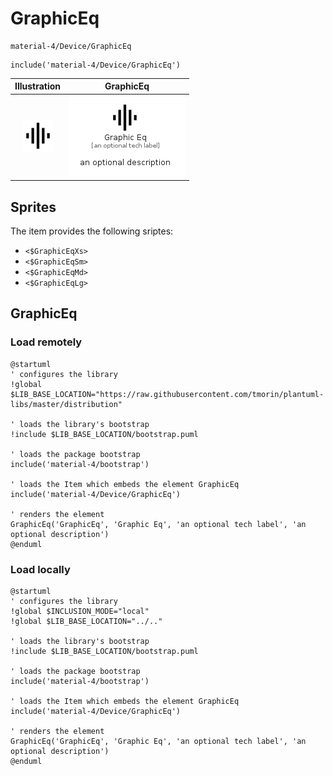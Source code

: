 # GraphicEq


```text
material-4/Device/GraphicEq
```

```text
include('material-4/Device/GraphicEq')
```



| Illustration | GraphicEq |
| :---: | :---: |
| ![illustration for Illustration](../../material-4/Device/GraphicEq.png) | ![illustration for GraphicEq](../../material-4/Device/GraphicEq.Local.png) |



## Sprites
The item provides the following sriptes:

- `<$GraphicEqXs>`
- `<$GraphicEqSm>`
- `<$GraphicEqMd>`
- `<$GraphicEqLg>`





## GraphicEq

### Load remotely
```plantuml
@startuml
' configures the library
!global $LIB_BASE_LOCATION="https://raw.githubusercontent.com/tmorin/plantuml-libs/master/distribution"

' loads the library's bootstrap
!include $LIB_BASE_LOCATION/bootstrap.puml

' loads the package bootstrap
include('material-4/bootstrap')

' loads the Item which embeds the element GraphicEq
include('material-4/Device/GraphicEq')

' renders the element
GraphicEq('GraphicEq', 'Graphic Eq', 'an optional tech label', 'an optional description')
@enduml
```

### Load locally
```plantuml
@startuml
' configures the library
!global $INCLUSION_MODE="local"
!global $LIB_BASE_LOCATION="../.."

' loads the library's bootstrap
!include $LIB_BASE_LOCATION/bootstrap.puml

' loads the package bootstrap
include('material-4/bootstrap')

' loads the Item which embeds the element GraphicEq
include('material-4/Device/GraphicEq')

' renders the element
GraphicEq('GraphicEq', 'Graphic Eq', 'an optional tech label', 'an optional description')
@enduml
```

